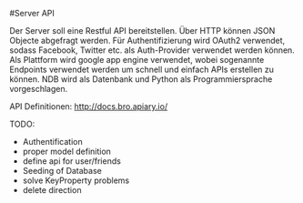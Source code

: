 #Server API

Der Server soll eine Restful API bereitstellen. Über HTTP können JSON Objecte abgefragt werden. Für Authentifizierung wird OAuth2 verwendet, sodass Facebook, Twitter etc. als Auth-Provider verwendet werden können. Als Plattform wird google app engine verwendet, wobei sogenannte Endpoints verwendet werden um schnell und einfach APIs erstellen zu können. NDB wird als Datenbank und Python als Programmiersprache vorgeschlagen.

API Definitionen: http://docs.bro.apiary.io/

TODO:
 - Authentification
 - proper model definition
 - define api for user/friends
 - Seeding of Database
 - solve KeyProperty problems
 - delete direction
